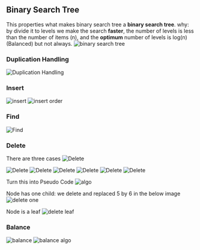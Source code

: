 ## Binary Search Tree

This properties what makes binary search tree a **binary search tree**.
why: by divide it to levels we make the search **faster**, the number of levels is less than the number of items (n), and the **optimum** number of levels is log(n) (Balanced) but not always.
![binary search tree](binary-search-tree.png)

### Duplication Handling

![Duplication Handling](duplication-handling.png)

### Insert

![insert](insert.png)
![insert order](insert-order.png)

### Find

![Find](find.png)

### Delete

There are three cases
![Delete](delete.png)

![Delete](delete1.png)
![Delete](delete2.png)
![Delete](delete3.png)
![Delete](delete4.png)
![Delete](delete5.png)
![Delete](delete6.png)

Turn this into Pseudo Code
![algo](delete-algo.png)

Node has one child: we delete and replaced 5 by 6 in the below image
![delete one](delete-one.png)

Node is a leaf
![delete leaf](delete-leaf.png)

### Balance

![balance](balance.png)
![balance algo](balance-algo.png)
